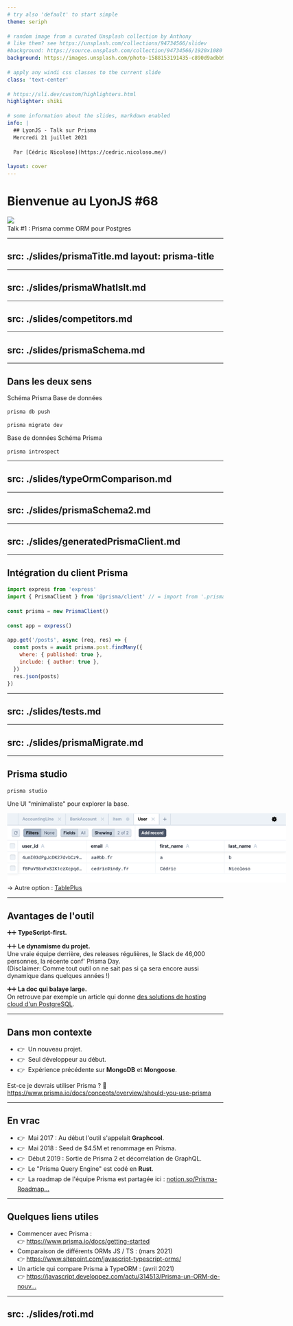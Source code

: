 ```yaml
---
# try also 'default' to start simple
theme: seriph

# random image from a curated Unsplash collection by Anthony
# like them? see https://unsplash.com/collections/94734566/slidev
#background: https://source.unsplash.com/collection/94734566/1920x1080
background: https://images.unsplash.com/photo-1588153191435-c890d9adbb99?ixid=MnwxMjA3fDB8MHxwaG90by1wYWdlfHx8fGVufDB8fHx8&ixlib=rb-1.2.1&auto=format&fit=crop&w=1650&q=80

# apply any windi css classes to the current slide
class: 'text-center'

# https://sli.dev/custom/highlighters.html
highlighter: shiki

# some information about the slides, markdown enabled
info: |
  ## LyonJS - Talk sur Prisma 
  Mercredi 21 juillet 2021

  Par [Cédric Nicoloso](https://cedric.nicoloso.me/)

layout: cover
---
```


# Bienvenue au LyonJS #68

<div class="flex justify-center">
  <img
    class="w-80 opacity-90"
    src="https://secure-content.meetupstatic.com/images/https%3A%2F%2Fsecure.meetupstatic.com%2Fphotos%2Fevent%2F9%2F2%2F9%2F7%2Fhighres_496537527.jpeg/600x337.jpg"
  />
</div>

<div class="pt-12">
  <span @click="$slidev.nav.next" class="px-2 py-1 rounded cursor-pointer" hover="bg-white bg-opacity-10">
    Talk #1 : Prisma comme ORM pour Postgres <carbon:arrow-right class="inline"/>
  </span>
</div>

<!--
## Et ben, bienvenue à toutes et à tous.  

### On est ravi de pouvoir vous accueillir ici chez Indy pour ce nouveau LyonJS.

### On va attaquer le premier talk...
### Et je vais prendre une vingtaine de minutes pour vous parler de Prisma.
-->





---
src: ./slides/prismaTitle.md
layout: prisma-title
---


---
src: ./slides/prismaWhatIsIt.md
---


---
src: ./slides/competitors.md
---


---
src: ./slides/prismaSchema.md
---


---

## Dans les deux sens

<div class="mt-15">
<span class="base-chip green">Schéma Prisma</span>
<heroicons-outline:arrow-narrow-right class="inline mx-4" />
<span class="base-chip orange">Base de données</span>

`prisma db push`

`prisma migrate dev`
</div>

<div class="mt-20">
<span class="base-chip orange">Base de données</span>
<heroicons-outline:arrow-narrow-right class="inline mx-4" />
<span class="base-chip green">Schéma Prisma</span>

  `prisma introspect`
</div>

<!--
#### Ah oui et si vous avez déjà une base de données, vous pouvez demander à Prisma de vous générer ce fichier. (Commande 'introspect')
-->


---
src: ./slides/typeOrmComparison.md
---


---
src: ./slides/prismaSchema2.md
---


---
src: ./slides/generatedPrismaClient.md
---



---

## Intégration du client Prisma

```javascript
import express from 'express'
import { PrismaClient } from '@prisma/client' // = import from '.prisma/client

const prisma = new PrismaClient()

const app = express()

app.get('/posts', async (req, res) => {
  const posts = await prisma.post.findMany({
    where: { published: true },
    include: { author: true },
  })
  res.json(posts)
})
```

<!--
### Exemple classique, tiré de la doc de Prisma.

#### Bon, c'est un exemple...
#### On préfèrera faire par exemple de l'injection de dépendance pour accéder à notre client Prisma. 
-->




---
src: ./slides/tests.md
---


---
src: ./slides/prismaMigrate.md
---



---

## Prisma studio

`prisma studio`

Une UI "minimaliste" pour explorer la base.

<img src="/images/prisma-studio.png" class="mt-10" style="max-width: 650px;">

<div class="mt-10 text-sm">
→ Autre option : <a href="https://tableplus.com/" target="_blank">TablePlus</a>
</div>

<style>
.ced-link {
  border-radius: 1.5rem;
  display: inline-block;
  transition-property: background-color,border-color,color,fill,stroke;
  transition-timing-function: cubic-bezier(.4,0,.2,1);
  transition-duration: 150ms;
  padding: .7em .9em .7em .9em;
  border-bottom-width: 0 !important;
}
.ced-link:hover {
  cursor: pointer;
  background-color: rgba(16,135,117,.1);
}
</style>

<!--
#### Bon je le mentionne quand même, ça a le mérite d'exister !
#### Mais pour être un peu plus sérieux je vous conseille TablePlus.
-->





---

## Avantages de l'outil

➕➕ <strong>TypeScript-first.</strong>

➕➕ <strong>Le dynamisme du projet.</strong>  
Une vraie équipe derrière, des releases régulières, le Slack de 46,000 personnes, la récente conf' Prisma Day.  
<span class="text-sm">
  (Disclaimer: Comme tout outil on ne sait pas si ça sera encore aussi dynamique dans quelques années !)
</span>

➕➕ <strong>La doc qui balaye large.</strong>  
On retrouve par exemple un article qui donne <a href="https://www.prisma.io/dataguide/postgresql/5-ways-to-host-postgresql" target="_blank">des solutions de hosting cloud d'un PostgreSQL</a>.

<Tweet id="1400893865196879873" scale="0.65" class="mt-7" />

<!--
### Je suis pas un fan de la première heure de TS, mais là il faut bien reconnaître que c'est hyper agréable de bosser avec ça dans l'IDE.
-->




---

## Dans mon contexte

<ul>
<li class="list-none mt-7">
👉 &nbsp;Un nouveau projet.
</li>

<li class="list-none mt-7">
👉 &nbsp;Seul développeur au début.
</li>

<li class="list-none mt-7">
👉 &nbsp;Expérience précédente sur <strong>MongoDB</strong> et <strong>Mongoose</strong>.
</li>
</ul>

<div class="mt-18">

<div class="uppercase mb-5 text-gray-400">
Est-ce je devrais utiliser Prisma ? 🤔
</div>
<a href="https://www.prisma.io/docs/concepts/overview/should-you-use-prisma" target="_blank">
https://www.prisma.io/docs/concepts/overview/should-you-use-prisma
</a>
</div>

<!--
#### 3. Donc l'idée c'était aussi de pas partir à l'opposé de ça.

#### Bref pour l'instant, dans mon contexte, plus d'avantages que d'inconvénients.

#### Et de toute façon, un ORM ne vous empêchera de tomber sur des problématiques plus larges de base de données, de SQL, etc.
-->




---

## En vrac

<ul>
<li class="list-none mt-7">
👉 &nbsp;Mai 2017 : Au début l'outil s'appelait <strong>Graphcool</strong>.
</li>

<li class="list-none mt-7">
👉 &nbsp;Mai 2018 : Seed de $4.5M et renommage en Prisma.
</li>

<li class="list-none mt-7">
👉 &nbsp;Début 2019 : Sortie de Prisma 2 et décorrélation de GraphQL.
</li>

<li class="list-none mt-12">
👉 &nbsp;Le "Prisma Query Engine" est codé en <strong>Rust</strong>.
</li>

<li class="list-none mt-7">
👉 &nbsp;La roadmap de l'équipe Prisma est partagée ici :
<a href="https://www.notion.so/Prisma-Roadmap-50766227b779464ab98899accb98295f" target="_blank">notion.so/Prisma-Roadmap...</a>
</li>
</ul>




---

## Quelques liens utiles

<ul>
  <li>
    <div>Commencer avec Prisma :</div>
    👉 <a href="https://www.prisma.io/docs/getting-started" target="_blank" class="ml-1">
      https://www.prisma.io/docs/getting-started
    </a>
  </li>
  <li>
    <div>Comparaison de différents ORMs JS / TS : <span class="ml-2 text-sm text-gray-400">(mars 2021)</span></div>
    👉 <a href="https://www.sitepoint.com/javascript-typescript-orms/" target="_blank" class="ml-1">
      https://www.sitepoint.com/javascript-typescript-orms/
    </a>
  </li>
  <li>
    <div>Un article qui compare Prisma à TypeORM : <span class="ml-2 text-sm text-gray-400">(avril 2021)</span></div>
    👉 <a href="https://javascript.developpez.com/actu/314513/Prisma-un-ORM-de-nouvelle-generation-pour-Node-js-et-TypeScript-pour-concurrencer-TypeORM-et-Sequelize-et-devenir-la-norme-de-l-industrie/" target="_blank" class="ml-1">
      https://javascript.developpez.com/actu/314513/Prisma-un-ORM-de-nouv...
    </a>
  </li>
</ul>

<style>
ul li {
  @apply mb-5;

  div {
    @apply -mb-2;
  }
  a {
    @apply text-sm;
  }
}
</style>




---
src: ./slides/roti.md
---


